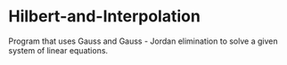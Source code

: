# Hilbert-and-Interpolation
Program that uses Gauss and Gauss - Jordan elimination to solve a given system of linear equations.
